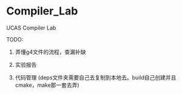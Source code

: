 # Compiler_Lab
UCAS Compiler Lab


TODO:

1. 弄懂g4文件的流程，查漏补缺

2. 实验报告

3. 代码管理
(deps文件夹需要自己去复制到本地去。build自己创建并且cmake，make那一套去弄)